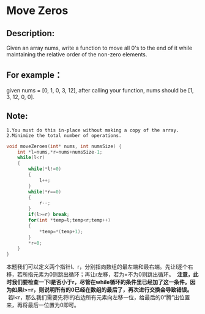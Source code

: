 Move Zeros
============
Description:
---------------
 Given an array nums, write a function to move all 0's to the end of it while maintaining the relative order of the non-zero elements.

For example： 
-----------------------
given nums = [0, 1, 0, 3, 12], after calling your function, nums should be [1, 3, 12, 0, 0]. 


 Note:
 -------------

    1.You must do this in-place without making a copy of the array.
    2.Minimize the total number of operations.

```c
void moveZeroes(int* nums, int numsSize) {
    int *l=nums,*r=nums+numsSize-1;
    while(l<r)
    {
        while(*l!=0)
        {
            l++;
        }
        while(*r==0)
        {
            r--;
        }
        if(l>=r) break;
        for(int *temp=l;temp<r;temp++)
        {
            *temp=*(temp+1);
        }
        *r=0;
    }
}
```
本题我们可以定义两个指针l、r，分别指向数组的最左端和最右端。先让l逐个右移，若所指元素为0则跳出循环；再让r左移，若为=不为0则跳出循环。  **注意，此时我们要检查一下l是否小于r，尽管在while循环的条件里已经加了这一条件。因为如果l>=r，则说明所有的0已经在数组的最后了，再次进行交换会导致错误。**  若l<r，那么我们需要先将l的右边所有元素向左移一位，给最后的0“腾”出位置来，再将最后一位置为0即可。
